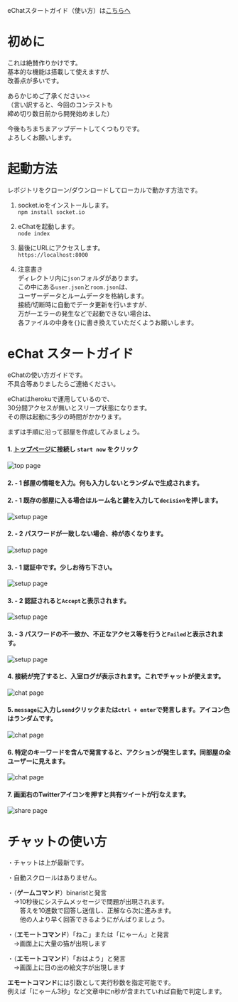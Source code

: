 eChatスタートガイド（使い方）は[こちらへ](https://github.com/JPNYKW/eChat#echat-スタートガイド)  

# 初めに
これは絶賛作りかけです。  
基本的な機能は搭載して使えますが、  
改善点が多いです。  

あらかじめご了承ください><  
（言い訳すると、今回のコンテストも  
締め切り数日前から開発始めました）  

今後もちまちまアップデートしてくつもりです。  
よろしくお願いします。  

# 起動方法
レポジトリをクローン/ダウンロードしてローカルで動かす方法です。  

1. socket.ioをインストールします。  
`npm install socket.io`  

2. eChatを起動します。  
`node index`  

3. 最後にURLにアクセスします。  
`https://localhost:8000`

4. 注意書き  
ディレクトリ内に`json`フォルダがあります。  
この中にある`user.json`と`room.json`は、  
ユーザーデータとルームデータを格納します。  
接続/切断時に自動でデータ更新を行いますが、  
万が一エラーの発生などで起動できない場合は、    
各ファイルの中身を`{}`に書き換えていただくようお願いします。  

# eChat スタートガイド

eChatの使い方ガイドです。  
不具合等ありましたらご連絡ください。  

eChatはherokuで運用しているので、  
30分間アクセスが無いとスリープ状態になります。  
その際は起動に多少の時間がかかります。  

まずは手順に沿って部屋を作成してみましょう。

#### 1. [トップページ](https://e-chat-jpnykw.herokuapp.com)に接続し `start now` をクリック  
![top page](https://github.com/JPNYKW/eChat/blob/master/steps/step1.PNG)

#### 2. - 1 部屋の情報を入力。何も入力しないとランダムで生成されます。  
#### 2. - 1 既存の部屋に入る場合はルーム名と鍵を入力して`decision`を押します。
![setup page](https://github.com/JPNYKW/eChat/blob/master/steps/step2.PNG)

#### 2. - 2 パスワードが一致しない場合、枠が赤くなります。
![setup page](https://github.com/JPNYKW/eChat/blob/master/steps/step2-2.PNG)

#### 3. - 1 認証中です。少しお待ち下さい。
![setup page](https://github.com/JPNYKW/eChat/blob/master/steps/step3.PNG)

#### 3. - 2 認証されると`Accept`と表示されます。
![setup page](https://github.com/JPNYKW/eChat/blob/master/steps/step3-2.PNG)

#### 3. - 3 パスワードの不一致か、不正なアクセス等を行うと`Failed`と表示されます。
![setup page](https://github.com/JPNYKW/eChat/blob/master/steps/step3-3.PNG)

#### 4. 接続が完了すると、入室ログが表示されます。これでチャットが使えます。
![chat page](https://github.com/JPNYKW/eChat/blob/master/steps/step4.PNG)

#### 5. `message`に入力し`send`クリックまたは`ctrl + enter`で発言します。アイコン色はランダムです。
![chat page](https://github.com/JPNYKW/eChat/blob/master/steps/step5.PNG)

#### 6. 特定のキーワードを含んで発言すると、アクションが発生します。同部屋の全ユーザーに見えます。
![chat page](https://github.com/JPNYKW/eChat/blob/master/steps/step6.PNG)

#### 7. 画面右のTwitterアイコンを押すと共有ツイートが行なえます。
![share page](https://github.com/JPNYKW/eChat/blob/master/steps/step7.PNG)

# チャットの使い方
・チャットは上が最新です。  

・自動スクロールはありません。  

・（**ゲームコマンド**）binaristと発言  
　→10秒後にシステムメッセージで問題が出現されます。  
　　答えを10進数で回答し送信し、正解なら次に進みます。  
　　他の人より早く回答できるようにがんばりましょう。  

・（**エモートコマンド**）「ねこ」または「にゃーん」と発言  
　→画面上に大量の猫が出現します  

・（**エモートコマンド**）「おはよう」と発言  
　→画面上に日の出の絵文字が出現します  

**エモートコマンド**には引数として実行秒数を指定可能です。  
例えば「にゃーん3秒」など文章中にn秒が含まれていれば自動で判定します。  
